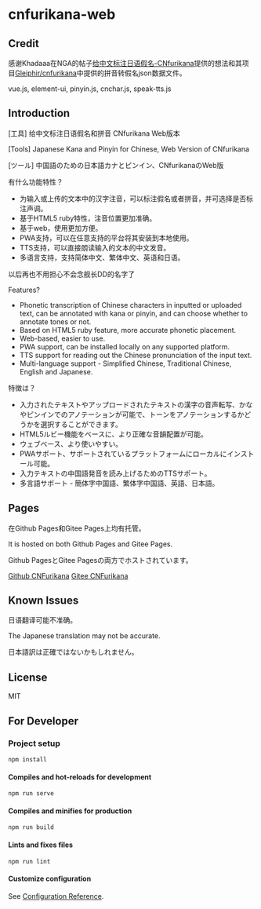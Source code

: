 # cnfurikana-web

## Credit

感谢Khadaaa在NGA的帖子[给中文标注日语假名-CNfurikana](https://ngabbs.com/read.php?tid=24124817)提供的想法和其项目[Gleiphir/cnfurikana](https://github.com/Gleiphir/cnfurikana)中提供的拼音转假名json数据文件。

vue.js, element-ui, pinyin.js, cnchar.js, speak-tts.js

## Introduction

[工具] 给中文标注日语假名和拼音 CNfurikana Web版本

[Tools] Japanese Kana and Pinyin for Chinese, Web Version of CNfurikana

[ツール] 中国語のための日本語カナとピンイン、CNfurikanaのWeb版 

有什么功能特性？

+ 为输入或上传的文本中的汉字注音，可以标注假名或者拼音，并可选择是否标注声调。
+ 基于HTML5 ruby特性，注音位置更加准确。
+ 基于web，使用更加方便。
+ PWA支持，可以在任意支持的平台将其安装到本地使用。
+ TTS支持，可以直接朗读输入的文本的中文发音。
+ 多语言支持，支持简体中文、繁体中文、英语和日语。

以后再也不用担心不会念舰长DD的名字了

Features?

+ Phonetic transcription of Chinese characters in inputted or uploaded text, can be annotated with kana or pinyin, and can choose whether to annotate tones or not.
+ Based on HTML5 ruby feature, more accurate phonetic placement.
+ Web-based, easier to use.
+ PWA support, can be installed locally on any supported platform.
+ TTS support for reading out the Chinese pronunciation of the input text.
+ Multi-language support - Simplified Chinese, Traditional Chinese, English and Japanese.

特徴は？

+ 入力されたテキストやアップロードされたテキストの漢字の音声転写、かなやピンインでのアノテーションが可能で、トーンをアノテーションするかどうかを選択することができます。
+ HTML5ルビー機能をベースに、より正確な音韻配置が可能。
+ ウェブベース、より使いやすい。
+ PWAサポート、サポートされているプラットフォームにローカルにインストール可能。
+ 入力テキストの中国語発音を読み上げるためのTTSサポート。
+ 多言語サポート - 簡体字中国語、繁体字中国語、英語、日本語。

## Pages

在Github Pages和Gitee Pages上均有托管。

It is hosted on both Github Pages and Gitee Pages.

Github PagesとGitee Pagesの両方でホストされています。

[Github CNFurikana](https://cnfurikana.github.io/)
[Gitee CNFurikana](https://cnfurikana.gitee.io/)

## Known Issues

日语翻译可能不准确。

The Japanese translation may not be accurate.

日本語訳は正確ではないかもしれません。

## License

MIT

## For Developer

### Project setup
```
npm install
```

#### Compiles and hot-reloads for development
```
npm run serve
```

#### Compiles and minifies for production
```
npm run build
```

#### Lints and fixes files
```
npm run lint
```

#### Customize configuration
See [Configuration Reference](https://cli.vuejs.org/config/).
